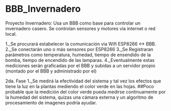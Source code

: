 # BBB_Invernadero
Proyecto Invernadero: Usa un BBB como base para controlar un invernadero casero. Se controlan sensores y motores via internet o red local.

1._Se procurará estabelecer la comunicación via Wifi ESP8266 <-> BBB.
2._Se conectarán uno o más sensores por ESP8266
3._Se Registraran parámetros como temperatura, humedad, tiempo de ensendido de la bomba, tiempo de encendido de las lamparas.
4._Eventualmente estas mediciones serán graficadas por el BBB y subidas a un servidor propio (montado por el BBB y administrado por el)

2da. Fase
1._Se medirá la efectividad del sistema y tal vez los efectos que tiene la luz en la plantas mediendo el color verde en las hojas.
##Poco probable que la medición del color verde pueda medirse continuamente por la humedad del sistema, quizas una cámara externa y un algoritmo de procesamiento de imagenes podría ayudar.
